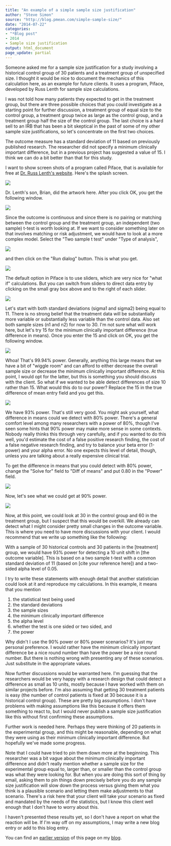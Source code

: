 ```yaml
---
title: "An example of a simple sample size justification"
author: "Steve Simon"
source: "http://blog.pmean.com/simple-sample-size/"
date: "2014-07-22"
categories:
- "*Blog post"
- 2014
- Sample size justification
output: html_document
page_update: partial
---
```


Someone asked me for a sample size justification for a study involving a
historical control group of 30 patients and a treatment group of
unspecified size. I thought it would be nice to document the mechanics
of this calculation here, as an example for future clients. It uses a
program, Piface, developed by Russ Lenth for sample size
calculations.

<!---More--->

I was not told how many patients they expected to get in the treatment
group, but there are three possible choices that you could investigate
as a starting point for further discussion, a treatment group of equal
size to the control group, a treatment group twice as large as the
control group, and a treatment group half the size of the control group.
The last choice is a hard sell to an IRB that has been a bit skeptical
in the past of some of my other sample size justifications, so let's
concentrate on the first two choices.

The outcome measure has a standard deviation of 11 based on previously
published research. The researcher did not specify a minimum clinically
important difference, but in a previous project has suggested a value of
15. I think we can do a bit better than that for this study.

I want to show screen shots of a program called Piface, that is
available for free at [Dr. Russ Lenth's
website](http://homepage.stat.uiowa.edu/~rlenth/Power/). Here's the
splash screen.

![](http://www.pmean.com/new-images/14/simple-sample-size01.png)



Dr. Lenth's son, Brian, did the artwork here. After you click OK, you
get the following window.

![](http://www.pmean.com/new-images/14/simple-sample-size02.png)



Since the outcome is continuous and since there is no pairing or
matching between the control group and the treatment group, an
independent (two sample) t-test is worth looking at. If we want to
consider something later on that involves matching or risk adjustment,
we would have to look at a more complex model. Select the "Two sample t
test" under "Type of analysis",

![](http://www.pmean.com/new-images/14/simple-sample-size03.png)



and then click on the "Run dialog" button. This is what you get.

![](http://www.pmean.com/new-images/14/simple-sample-size04.png)



The default option in Piface is to use sliders, which are very nice for
"what if" calculations. But you can switch from sliders to direct data
entry by clicking on the small gray box above and to the right of each
slider.

![](http://www.pmean.com/new-images/14/simple-sample-size05.png)



Let's start with both standard deviations (sigma1 and sigma2) being
equal to 11. There is no strong belief that the treatment data will be
substantially more variable or substantially less variable than the
control data. Also set both sample sizes (n1 and n2) for now to 30. I'm
not sure what will work here, but let's try 15 for the minimum
clinically important difference (true difference in means). Once you
enter the 15 and click on OK, you get the following window.

![](http://www.pmean.com/new-images/14/simple-sample-size06.png)



Whoa! That's 99.94% power. Generally, anything this large means that we
have a bit of "wiggle room" and can afford to either decrease the
overall sample size or decrease the minimum clinically important
difference. At this point, I would opt for the latter, but this is
something you should discuss with the client. So what if we wanted to be
able detect differences of size 10 rather than 15. What would this do to
our power? Replace the 15 in the true difference of mean entry field and
you get this.

![](http://www.pmean.com/new-images/14/simple-sample-size07.png)



We have 93% power. That's still very good. You might ask yourself, what
difference in means could we detect with 80% power. There's a general
comfort level among many researchers with a power of 80%, though I've
seen some hints that 90% power may make more sense in some contexts.
Nobody really thinks this through very carefully, and if you wanted to
do this well, you'd estimate the cost of a false positive research
finding, the cost of a false negative research finding, and try to
balance your beta error (1-power) and your alpha error. No one expects
this level of detail, though, unless you are talking about a really
expensive clinical trial.

To get the difference in means that you could detect with 80% power,
change the "Solve for" field to "Diff of means" and put 0.80 in the
"Power" field.

![](http://www.pmean.com/new-images/14/simple-sample-size08.png)



Now, let's see what we could get at 90% power.

![](http://www.pmean.com/new-images/14/simple-sample-size09.png)



Now, at this point, we could look at 30 in the control group and 60 in
the treatment group, but I suspect that this would be overkill. We
already can detect what I might consider pretty small changes in the
outcome variable. This is where you need to have more discussions with
your client. I would recommend that we write up something like the
following:

With a sample of 30 historical controls and 30 patients in the
[treatment] group, we would have 93% power for detecting a 10 unit
shift in [the outcome variable]. This is based on a two sample t-test
with a common standard deviation of 11 (based on [cite your reference
here]) and a two-sided alpha level of 0.05.

I try to write these statements with enough detail that another
statistician could look at it and reproduce my calculations. In this
example, it means that you mention

1.  the statistical test being used
2.  the standard deviations
3.  the sample sizes
4.  the minimum clinically important difference
5.  the alpha level
6.  whether the test is one sided or two sided, and
7.  the power

Why didn't I use the 90% power or 80% power scenarios? It's just my
personal preference. I would rather have the minimum clinically
important difference be a nice round number than have the power be a
nice round number. But there is nothing wrong with presenting any of
these scenarios. Just substitute in the appropriate values.

Now further discussions would be warranted here. I'm guessing that the
researchers would be very happy with a research design that could detect
a difference as small as 10 units, mostly because I have worked with
them on similar projects before. I'm also assuming that getting 30
treatment patients is easy (the number of control patients is fixed at
30 because it is a historical control group). These are pretty big
assumptions. I don't have problems with making assumptions like this
because it offers them something to react to, but I would never publish
a sample size justification like this without first confirming these
assumptions.

Further work is needed here. Perhaps they were thinking of 20 patients
in the experimental group, and this might be reasonable, depending on
what they were using as their minimum clinically important difference.
But hopefully we've made some progress.

Note that I could have tried to pin them down more at the beginning.
This researcher was a bit vague about the minimum clinically important
difference and didn't really mention whether a sample size for the
experimental group equal to, larger than, or smaller than the control
group was what they were looking for. But when you are doing this sort
of thing by email, asking them to pin things down precisely before you
do any sample size justification will slow down the process versus
giving them what you think is a plausible scenario and letting them make
adjustments to that scenario. There's a risk here that your client will
take your scenario as fixed and mandated by the needs of the statistics,
but I know this client well enough that I don't have to worry about
this.

I haven't presented these results yet, so I don't have a report on what
the reaction will be. If I'm way off on my assumptions, I may write a
new blog entry or add to this blog entry.

You can find an [earlier version][sim1] of this page on my [blog][sim2].

[sim1]: http://blog.pmean.com/simple-sample-size/
[sim2]: http://blog.pmean.com
